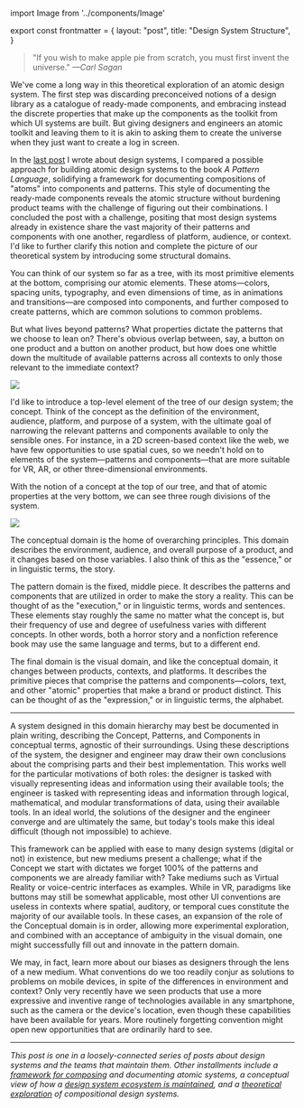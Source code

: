 import Image from '../components/Image'

export const frontmatter = {
  layout: "post",
  title: "Design System Structure",
}

> "If you wish to make apple pie from scratch, you must first invent the
> universe."
> *—Carl Sagan*

We've come a long way in this theoretical exploration of an atomic design
system. The first step was discarding preconceived notions of a design library
as a catalogue of ready-made components, and embracing instead the discrete
properties that make up the components as the toolkit from which UI systems are
built. But giving designers and engineers an atomic toolkit and leaving them to
it is akin to asking them to create the universe when they just want to create
a log in screen.

In the [last post](/2017/07/12/a-design-system-grammar/) I wrote about design
systems, I compared a possible approach for building atomic design systems to
the book *A Pattern Language*, solidifying a framework for documenting
compositions of "atoms" into components and patterns.  This style of documenting
the ready-made components reveals the atomic structure without burdening product
teams with the challenge of figuring out their combinations.  I concluded the
post with a challenge, positing that most design systems already in existence
share the vast majority of their patterns and components with one another,
regardless of platform, audience, or context. I'd like to further clarify this
notion and complete the picture of our theoretical system by introducing some
structural domains.

You can think of our system so far as a tree, with its most primitive elements
at the bottom, comprising our atomic elements. These atoms—colors, spacing
units, typography, and even dimensions of time, as in animations and
transitions—are composed into components, and further composed to create
patterns, which are common solutions to common problems.

But what lives beyond patterns? What properties dictate the patterns that we
choose to lean on? There's obvious overlap between, say, a button on one product
and a button on another product, but how does one whittle down the multitude of
available patterns across all contexts to only those relevant to the immediate
context?

<Image src="2017/07/fig-1-1.png" caption="The structural elements of an atomic design system: Concept, Pattern, Component, and Atom." className="" />

I'd like to introduce a top-level element of the tree of our design system; the
concept. Think of the concept as the definition of the environment, audience,
platform, and purpose of a system, with the ultimate goal of narrowing the
relevant patterns and components available to only the sensible ones. For
instance, in a 2D screen-based context like the web, we have few opportunities
to use spatial cues, so we needn't hold on to elements of the system—patterns
and components—that are more suitable for VR, AR, or other three-dimensional
environments.

With the notion of a concept at the top of our tree, and that of atomic
properties at the very bottom, we can see three rough divisions of the system.

<Image src="2017/07/fig-1-4.png" caption="The three domains/layers of the system: Conceptual (Essence), Pattern (Execution), and Visual (Expression)" className="" />

The conceptual domain is the home of overarching principles. This domain
describes the environment, audience, and overall purpose of a product, and it
changes based on those variables. I also think of this as the "essence," or in
linguistic terms, the story.

The pattern domain is the fixed, middle piece. It describes the patterns and
components that are utilized in order to make the story a reality. This can be
thought of as the "execution," or in linguistic terms, words and sentences.
These elements stay roughly the same no matter what the concept is, but their
frequency of use and degree of usefulness varies with different concepts. In
other words, both a horror story and a nonfiction reference book may use the
same language and terms, but to a different end.

The final domain is the visual domain, and like the conceptual domain, it
changes between products, contexts, and platforms. It describes the primitive
pieces that comprise the patterns and components—colors, text, and other
"atomic" properties that make a brand or product distinct. This can be thought
of as the "expression," or in linguistic terms, the alphabet.

***

A system designed in this domain hierarchy may best be documented in plain
writing, describing the Concept, Patterns, and Components in conceptual terms,
agnostic of their surroundings. Using these descriptions of the system, the
designer and engineer may draw their own conclusions about the comprising parts
and their best implementation. This works well for the particular motivations of
both roles: the designer is tasked with visually representing ideas and
information using their available tools; the engineer is tasked with
representing ideas and information through logical, mathematical, and modular
transformations of data, using their available tools. In an ideal world, the
solutions of the designer and the engineer converge and are ultimately the same,
but today's tools make this ideal difficult (though not impossible) to achieve.

This framework can be applied with ease to many design systems (digital or not)
in existence, but new mediums present a challenge; what if the Concept we start
with dictates we forget 100% of the patterns and components we are already
familiar with? Take mediums such as Virtual Reality or voice-centric interfaces
as examples. While in VR, paradigms like buttons may still be somewhat
applicable, most other UI conventions are useless in contexts where spatial,
auditory, or temporal cues constitute the majority of our available tools. In
these cases, an expansion of the role of the Conceptual domain is in order,
allowing more experimental exploration, and combined with an acceptance of
ambiguity in the visual domain, one might successfully fill out and innovate in
the pattern domain.

We may, in fact, learn more about our biases as designers through the lens of a
new medium. What conventions do we too readily conjur as solutions to problems
on mobile devices, in spite of the differences in environment and context? Only
very recently have we seen products that use a more expressive and inventive
range of technologies available in any smartphone, such as the camera or the
device's location, even though these capabilities have been available for years.
More routinely forgetting convention might open new opportunities that are
ordinarily hard to see.


***

*This post is one in a loosely-connected series of posts about design systems
and the teams that maintain them. Other installments include a [framework for
composing](/2017/07/12/a-design-system-grammar/) and documenting atomic systems,
a conceptual view of how a [design system ecosystem is
maintained](/2017/06/27/paving-the-path-of-least-resistance/), and a
[theoretical exploration](/2017/03/29/designing-systems/) of compositional
design systems.*
